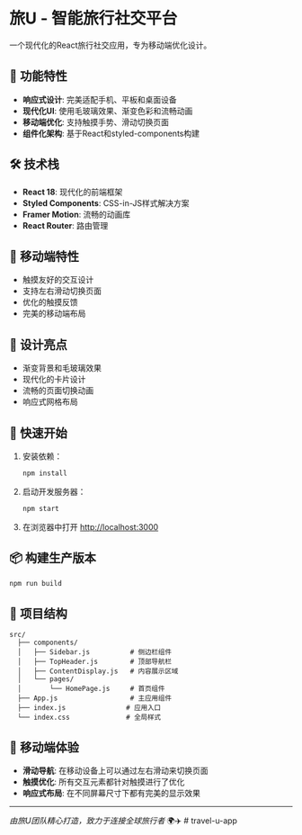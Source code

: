 # 旅U - 智能旅行社交平台

一个现代化的React旅行社交应用，专为移动端优化设计。

## 🚀 功能特性

- **响应式设计**: 完美适配手机、平板和桌面设备
- **现代化UI**: 使用毛玻璃效果、渐变色彩和流畅动画
- **移动端优化**: 支持触摸手势、滑动切换页面
- **组件化架构**: 基于React和styled-components构建

## 🛠️ 技术栈

- **React 18**: 现代化的前端框架
- **Styled Components**: CSS-in-JS样式解决方案
- **Framer Motion**: 流畅的动画库
- **React Router**: 路由管理

## 📱 移动端特性

- 触摸友好的交互设计
- 支持左右滑动切换页面
- 优化的触摸反馈
- 完美的移动端布局

## 🎨 设计亮点

- 渐变背景和毛玻璃效果
- 现代化的卡片设计
- 流畅的页面切换动画
- 响应式网格布局

## 🚀 快速开始

1. 安装依赖：
   ```bash
   npm install
   ```

2. 启动开发服务器：
   ```bash
   npm start
   ```

3. 在浏览器中打开 [http://localhost:3000](http://localhost:3000)

## 📦 构建生产版本

```bash
npm run build
```

## 🔧 项目结构

```
src/
  ├── components/
  │   ├── Sidebar.js          # 侧边栏组件
  │   ├── TopHeader.js        # 顶部导航栏
  │   ├── ContentDisplay.js   # 内容展示区域
  │   └── pages/
  │       └── HomePage.js     # 首页组件
  ├── App.js                  # 主应用组件
  ├── index.js               # 应用入口
  └── index.css              # 全局样式
```

## 📱 移动端体验

- **滑动导航**: 在移动设备上可以通过左右滑动来切换页面
- **触摸优化**: 所有交互元素都针对触摸进行了优化
- **响应式布局**: 在不同屏幕尺寸下都有完美的显示效果

---

*由旅U团队精心打造，致力于连接全球旅行者* 🌍✈️ # travel-u-app
